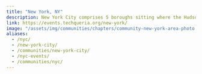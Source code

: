```yaml
---
title: "New York, NY"
description: New York City comprises 5 boroughs sitting where the Hudson River meets the Atlantic Ocean.
link: https://events.techqueria.org/new-york/
image: "/assets/img/communities/chapters/community-new-york-area-photo.jpg"
aliases:
  - /nyc/
  - /new-york-city/
  - /communities/new-york-city/
  - /nyc-events/
  - /communities/nyc/
---
```

